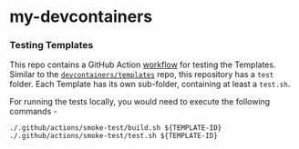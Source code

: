 # my-devcontainers



### Testing Templates

This repo contains a GitHub Action [workflow](.github/workflows/test-pr.yaml) for testing the Templates. Similar to the [`devcontainers/templates`](https://github.com/devcontainers/templates) repo, this repository has a `test` folder.  Each Template has its own sub-folder, containing at least a `test.sh`.

For running the tests locally, you would need to execute the following commands -

```shell
./.github/actions/smoke-test/build.sh ${TEMPLATE-ID} 
./.github/actions/smoke-test/test.sh ${TEMPLATE-ID} 
```